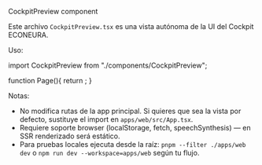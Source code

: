 CockpitPreview component

Este archivo `CockpitPreview.tsx` es una vista autónoma de la UI del Cockpit ECONEURA.

Uso:

import CockpitPreview from "./components/CockpitPreview";

function Page(){
  return <CockpitPreview />;
}

Notas:
- No modifica rutas de la app principal. Si quieres que sea la vista por defecto, sustituye el import en `apps/web/src/App.tsx`.
- Requiere soporte browser (localStorage, fetch, speechSynthesis) — en SSR renderizado será estático.
- Para pruebas locales ejecuta desde la raíz: `pnpm --filter ./apps/web dev` o `npm run dev --workspace=apps/web` según tu flujo.
